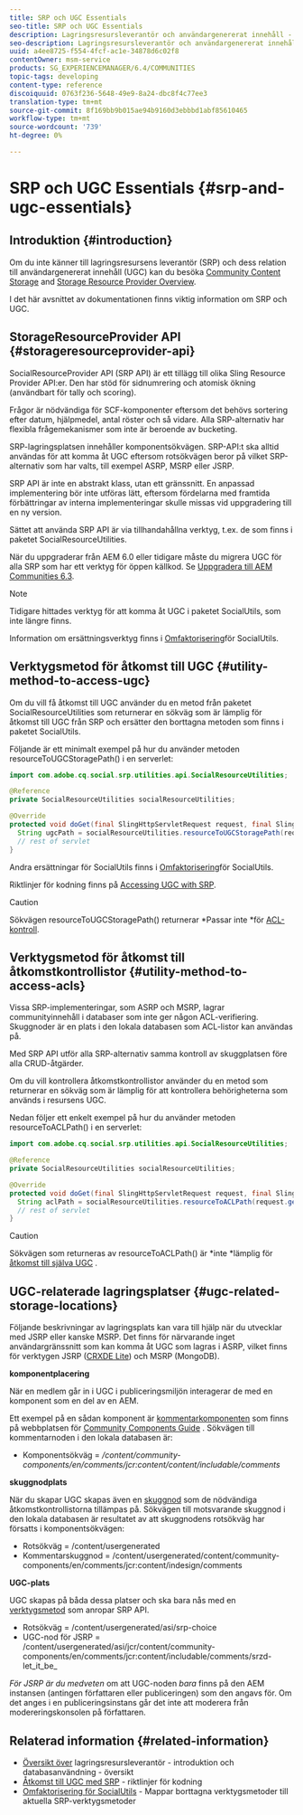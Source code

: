 ```yaml
---
title: SRP och UGC Essentials
seo-title: SRP och UGC Essentials
description: Lagringsresursleverantör och användargenererat innehåll - översikt
seo-description: Lagringsresursleverantör och användargenererat innehåll - översikt
uuid: a4ee8725-f554-4fcf-ac1e-34878d6c02f8
contentOwner: msm-service
products: SG_EXPERIENCEMANAGER/6.4/COMMUNITIES
topic-tags: developing
content-type: reference
discoiquuid: 0763f236-5648-49e9-8a24-dbc8f4c77ee3
translation-type: tm+mt
source-git-commit: 8f169bb9b015ae94b9160d3ebbbd1abf85610465
workflow-type: tm+mt
source-wordcount: '739'
ht-degree: 0%

---
```



# SRP och UGC Essentials {#srp-and-ugc-essentials}

## Introduktion {#introduction}

Om du inte känner till lagringsresursens leverantör (SRP) och dess relation till användargenererat innehåll (UGC) kan du besöka [Community Content Storage](working-with-srp.md) and [Storage Resource Provider Overview](srp.md).

I det här avsnittet av dokumentationen finns viktig information om SRP och UGC.

## StorageResourceProvider API {#storageresourceprovider-api}

SocialResourceProvider API (SRP API) är ett tillägg till olika Sling Resource Provider API:er. Den har stöd för sidnumrering och atomisk ökning (användbart för tally och scoring).

Frågor är nödvändiga för SCF-komponenter eftersom det behövs sortering efter datum, hjälpmedel, antal röster och så vidare. Alla SRP-alternativ har flexibla frågemekanismer som inte är beroende av bucketing.

SRP-lagringsplatsen innehåller komponentsökvägen. SRP-API:t ska alltid användas för att komma åt UGC eftersom rotsökvägen beror på vilket SRP-alternativ som har valts, till exempel ASRP, MSRP eller JSRP.

SRP API är inte en abstrakt klass, utan ett gränssnitt. En anpassad implementering bör inte utföras lätt, eftersom fördelarna med framtida förbättringar av interna implementeringar skulle missas vid uppgradering till en ny version.

Sättet att använda SRP API är via tillhandahållna verktyg, t.ex. de som finns i paketet SocialResourceUtilities.

När du uppgraderar från AEM 6.0 eller tidigare måste du migrera UGC för alla SRP som har ett verktyg för öppen källkod. Se [Uppgradera till AEM Communities 6.3](upgrade.md).

>[!NOTE]
>
>Tidigare hittades verktyg för att komma åt UGC i paketet SocialUtils, som inte längre finns.
>
>Information om ersättningsverktyg finns i [Omfaktorisering](socialutils.md)för SocialUtils.

## Verktygsmetod för åtkomst till UGC {#utility-method-to-access-ugc}

Om du vill få åtkomst till UGC använder du en metod från paketet SocialResourceUtilities som returnerar en sökväg som är lämplig för åtkomst till UGC från SRP och ersätter den borttagna metoden som finns i paketet SocialUtils.

Följande är ett minimalt exempel på hur du använder metoden resourceToUGCStoragePath() i en serverlet:

```java
import com.adobe.cq.social.srp.utilities.api.SocialResourceUtilities;

@Reference
private SocialResourceUtilities socialResourceUtilities;

@Override
protected void doGet(final SlingHttpServletRequest request, final SlingHttpServletResponse response) throws ServletException, IOException {
  String ugcPath = socialResourceUtilities.resourceToUGCStoragePath(request.getResource());
  // rest of servlet
}
```

Andra ersättningar för SocialUtils finns i [Omfaktorisering](socialutils.md)för SocialUtils.

Riktlinjer för kodning finns på [Accessing UGC with SRP](accessing-ugc-with-srp.md).

>[!CAUTION]
>
>Sökvägen resourceToUGCStoragePath() returnerar *Passar inte *för [ACL-kontroll](srp.md#for-access-control-acls).

## Verktygsmetod för åtkomst till åtkomstkontrollistor {#utility-method-to-access-acls}

Vissa SRP-implementeringar, som ASRP och MSRP, lagrar communityinnehåll i databaser som inte ger någon ACL-verifiering. Skuggnoder är en plats i den lokala databasen som ACL-listor kan användas på.

Med SRP API utför alla SRP-alternativ samma kontroll av skuggplatsen före alla CRUD-åtgärder.

Om du vill kontrollera åtkomstkontrollistor använder du en metod som returnerar en sökväg som är lämplig för att kontrollera behörigheterna som används i resursens UGC.

Nedan följer ett enkelt exempel på hur du använder metoden resourceToACLPath() i en serverlet:

```java
import com.adobe.cq.social.srp.utilities.api.SocialResourceUtilities;

@Reference
private SocialResourceUtilities socialResourceUtilities;

@Override
protected void doGet(final SlingHttpServletRequest request, final SlingHttpServletResponse response) throws ServletException, IOException {
  String aclPath = socialResourceUtilities.resourceToACLPath(request.getResource());
  // rest of servlet
}
```

>[!CAUTION]
>
>Sökvägen som returneras av resourceToACLPath() är *inte *lämplig för [åtkomst till själva UGC](#utility-method-to-access-acls) .

## UGC-relaterade lagringsplatser {#ugc-related-storage-locations}

Följande beskrivningar av lagringsplats kan vara till hjälp när du utvecklar med JSRP eller kanske MSRP. Det finns för närvarande inget användargränssnitt som kan komma åt UGC som lagras i ASRP, vilket finns för verktygen JSRP ([CRXDE Lite](../../help/sites-developing/developing-with-crxde-lite.md)) och MSRP (MongoDB).

**komponentplacering**

När en medlem går in i UGC i publiceringsmiljön interagerar de med en komponent som en del av en AEM.

Ett exempel på en sådan komponent är [kommentarkomponenten](http://localhost:4502/content/community-components/en/comments.html) som finns på webbplatsen för [Community Components Guide](components-guide.md) . Sökvägen till kommentarnoden i den lokala databasen är:

* Komponentsökväg = */content/community-components/en/comments/jcr:content/content/includable/comments*

**skuggnodplats**

När du skapar UGC skapas även en [skuggnod](srp.md#about-shadow-nodes-in-jcr) som de nödvändiga åtkomstkontrollistorna tillämpas på. Sökvägen till motsvarande skuggnod i den lokala databasen är resultatet av att skuggnodens rotsökväg har försatts i komponentsökvägen:

* Rotsökväg = /content/usergenerated
* Kommentarskuggnod = /content/usergenerated/content/community-components/en/comments/jcr:content/indesign/comments

**UGC-plats**

UGC skapas på båda dessa platser och ska bara nås med en [verktygsmetod](#utility-method-to-access-ugc) som anropar SRP API.

* Rotsökväg = /content/usergenerated/asi/srp-choice
* UGC-nod för JSRP = /content/usergenerated/asi/jcr/content/community-components/en/comments/jcr:content/includable/comments/srzd-let_it_be_

*För JSRP är du medveten* om att UGC-noden *bara* finns på den AEM instansen (antingen författaren eller publiceringen) som den angavs för. Om det anges i en publiceringsinstans går det inte att moderera från modereringskonsolen på författaren.

## Relaterad information {#related-information}

* [Översikt över](srp.md) lagringsresursleverantör - introduktion och databasanvändning - översikt
* [Åtkomst till UGC med SRP](accessing-ugc-with-srp.md) - riktlinjer för kodning
* [Omfaktorisering för SocialUtils](socialutils.md) - Mappar borttagna verktygsmetoder till aktuella SRP-verktygsmetoder

